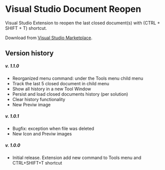 # Visual Studio Document Reopen
Visual Studio Extension to reopen the last closed document(s) with (CTRL + SHIFT + T) shortcut.

Download from [Visual Studio Marketplace](https://marketplace.visualstudio.com/items?itemName=major.VSDocumentReopen).

## Version history
    
##### v. 1.1.0
- Reorganized menu command: under the Tools menu child menu
- Track the last 5 closed document in child menu
- Show all history in a new Tool Window
- Persist and load closed documents history (per solution)
- Clear history functionality
- New Previw image

##### v. 1.0.1
- Bugfix: exception when file was deleted
- New Icon and Previw images

##### v. 1.0.0
- Initial release. Extension add new command to Tools menu and CTRL+SHIFT+T shortcut
